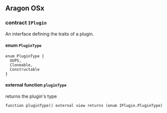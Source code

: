 ## Aragon OSx

###  contract `IPlugin`

An interface defining the traits of a plugin.

####  enum `PluginType`

```solidity
enum PluginType {
  UUPS,
  Cloneable,
  Constructable
}
```

#### external function `pluginType`

returns the plugin's type

```solidity
function pluginType() external view returns (enum IPlugin.PluginType) 
```

